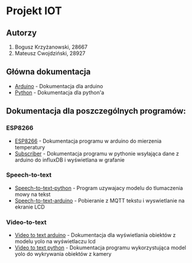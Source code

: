 # Projekt IOT

## Autorzy

1. Bogusz Krzyżanowski, 28667
2. Mateusz Cwojdziński, 28927

## Główna dokumentacja
* [Arduino](https://github.com/mcwojdzinski/iot-project/blob/main/fullintegration-arduino.md) - Dokumentacja dla arduino
* [Python](https://github.com/mcwojdzinski/iot-project/blob/main/fullintegration-python.md) - Dokumentacja dla python'a

## Dokumentacja dla poszczególnych programów:

### ESP8266

* [ESP8266](https://github.com/mcwojdzinski/mqtt-temperature/blob/main/extra/esp8266.md) - Dokumentacja programu w arduino do mierzenia temperatury
* [Subscriber](https://github.com/mcwojdzinski/mqtt-temperature/blob/main/extra/subscriber.md) - Dokumentacja programu w pythonie wsyłająca dane z arduino do influxDB i wyświetlana w grafanie

### Speech-to-text

* [Speech-to-text-python](https://github.com/mcwojdzinski/mqtt-temperature/blob/main/extra/speech-to-text-python.md) - Program uzywajacy modelu do tlumaczenia mowy na tekst
* [Speech-to-text-arduino](https://github.com/mcwojdzinski/mqtt-temperature/blob/main/extra/speech-to-text-arduino.md) - Pobieranie z MQTT tekstu i wyswietlanie na ekranie LCD

### Video-to-text

* [Video to text arduino](https://github.com/mcwojdzinski/mqtt-temperature/blob/main/extra/video-to-text-arduino.md) - Dokumentacja dla wyświetlania obiektów z modelu yolo na wyświetlaczu lcd
* [Video to text python](https://github.com/mcwojdzinski/mqtt-temperature/blob/main/extra/video-to-text-python.md) - Dokumentacja programu wykorzystująca model yolo do wykrywania obiektów z kamery
